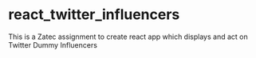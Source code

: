 # react_twitter_influencers
This is a Zatec assignment to create react app which displays and act on Twitter Dummy Influencers
